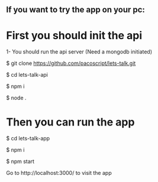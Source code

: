 ## If you want to try the app on your  pc:

# First you should init the api

1- You should run the api server (Need a mongodb initiated)

$ git clone https://github.com/pacoscript/lets-talk.git

$ cd lets-talk-api

$ npm i

$ node .

# Then you can run the app

$ cd lets-talk-app

$ npm i

$ npm start

Go to http://localhost:3000/ to visit the app
